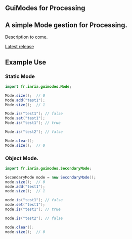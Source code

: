 


## GuiModes for Processing


A simple Mode gestion for Processing.
--

Description to come. 

[Latest release](http://papart.gforge.inria.fr/libraries/guiModes-24-04-15-10-05.tgz)

## Example Use

### Static Mode 

``` java
import fr.inria.guimodes.Mode; 

Mode.size();  // 0 
Mode.add("test1");
Mode.size();  // 1 

Mode.is("test1"); // false
Mode.set("test1"); 
Mode.is("test1"); // true

Mode.is("test2"); // false

Mode.clear();
Mode.size();  // 0
``` 

### Object Mode. 

``` java
import fr.inria.guimodes.SecondaryMode; 

SecondaryMode mode = new SecondaryMode();
mode.size();  // 0 
mode.add("test1");
mode.size();  // 1 

mode.is("test1"); // false
mode.set("test1"); 
mode.is("test1"); // true

mode.is("test2"); // false

mode.clear();
mode.size();  // 0

``` 

